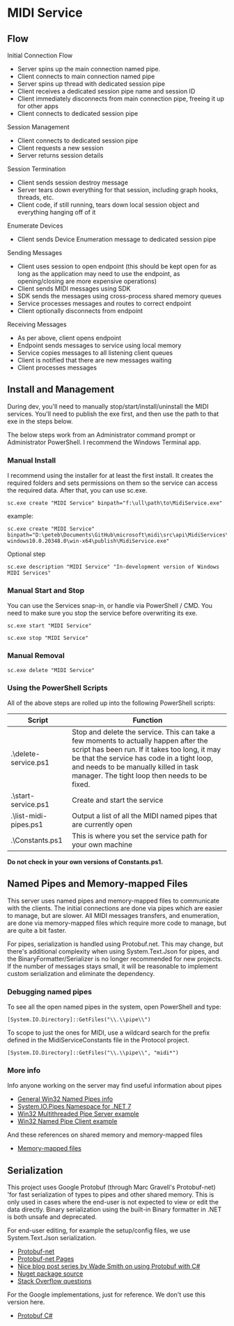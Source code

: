 # MIDI Service

## Flow

Initial Connection Flow

* Server spins up the main connection named pipe.
* Client connects to main connection named pipe
* Server spins up thread with dedicated session pipe
* Client receives a dedicated session pipe name and session ID
* Client immediately disconnects from main connection pipe, freeing it up for other apps
* Client connects to dedicated session pipe

Session Management

* Client connects to dedicated session pipe
* Client requests a new session
* Server returns session details

Session Termination

* Client sends session destroy message
* Server tears down everything for that session, including graph hooks, threads, etc.
* Client code, if still running, tears down local session object and everything hanging off of it

Enumerate Devices

* Client sends Device Enumeration message to dedicated session pipe

Sending Messages

* Client uses session to open endpoint (this should be kept open for as long as the application may need to use the endpoint, as opening/closing are more expensive operations)
* Client sends MIDI messages using SDK
* SDK sends the messages using cross-process shared memory queues
* Service processes messages and routes to correct endpoint
* Client optionally disconnects from endpoint

Receiving Messages

* As per above, client opens endpoint
* Endpoint sends messages to service using local memory
* Service copies messages to all listening client queues
* Client is notified that there are new messages waiting
* Client processes messages

## Install and Management

During dev, you'll need to manually stop/start/install/uninstall the MIDI services. You'll need to publish the exe first, and then use the path to that exe in the steps below.

The below steps work from an Administrator command prompt or Administrator PowerShell. I recommend the Windows Terminal app.

### Manual Install

I recommend using the installer for at least the first install. It creates the required folders and sets permissions on them so the service can access the required data. After that, you can use sc.exe.

```
sc.exe create "MIDI Service" binpath="f:\ull\path\to\MidiService.exe"
```

example:

```
sc.exe create "MIDI Service" binpath="D:\peteb\Documents\GitHub\microsoft\midi\src\api\MidiServices\MidiService\bin\Release\net7.0-windows10.0.20348.0\win-x64\publish\MidiService.exe"
```

Optional step

```
sc.exe description "MIDI Service" "In-development version of Windows MIDI Services"
```

### Manual Start and Stop

You can use the Services snap-in, or handle via PowerShell / CMD. You need to make sure you stop the service before overwriting its exe.

```
sc.exe start "MIDI Service"

sc.exe stop "MIDI Service"
```

### Manual Removal

```
sc.exe delete "MIDI Service"
```

### Using the PowerShell Scripts

All of the above steps are rolled up into the following PowerShell scripts:

| Script | Function
| ----------------------- | -------------------------------------------------------- |
| .\delete-service.ps1 | Stop and delete the service. This can take a few moments to actually happen after the script has been run. If it takes too long, it may be that the service has code in a tight loop, and needs to be manually killed in task manager. The tight loop then needs to be fixed. |
| .\start-service.ps1 | Create and start the service |
| .\list-midi-pipes.ps1 | Output a list of all the MIDI named pipes that are currently open |
| .\Constants.ps1 | This is where you set the service path for your own machine |

**Do not check in your own versions of Constants.ps1.**

## Named Pipes and Memory-mapped Files

This server uses named pipes and memory-mapped files to communicate with the clients. The initial connections are done via pipes which are easier to manage, but are slower. All MIDI messages transfers, and enumeration, are done via memory-mapped files which require more code to manage, but are quite a bit faster.

For pipes, serialization is handled using Protobuf.net. This may change, but there's additional complexity when using System.Text.Json for pipes, and the BinaryFormatter/Serializer is no longer recommended for new projects. If the number of messages stays small, it will be reasonable to implement custom serialization and eliminate the dependency.

### Debugging named pipes

To see all the open named pipes in the system, open PowerShell and type:

```
[System.IO.Directory]::GetFiles("\\.\\pipe\\")
```

To scope to just the ones for MIDI, use a wildcard search for the prefix defined in the MidiServiceConstants file in the Protocol project.

```
[System.IO.Directory]::GetFiles("\\.\\pipe\\", "midi*")
```

### More info

Info anyone working on the server may find useful information about pipes

* [General Win32 Named Pipes info](https://docs.microsoft.com/windows/win32/ipc/pipes)
* [System.IO.Pipes Namespace for .NET 7](https://docs.microsoft.com/dotnet/api/system.io.pipes?view=net-7.0)
* [Win32 Multithreaded Pipe Server example](https://docs.microsoft.com/windows/win32/ipc/multithreaded-pipe-server)
* [Win32 Named Pipe Client example](https://docs.microsoft.com/windows/win32/ipc/named-pipe-client?redirectedfrom=MSDN)

And these references on shared memory and memory-mapped files

* [Memory-mapped files](https://docs.microsoft.com/dotnet/standard/io/memory-mapped-files)

## Serialization

This project uses Google Protobuf (through Marc Gravell's Protobuf-net) 'for fast serialization of types to pipes and other shared memory. This is only used in cases where the end-user is not expected to view or edit the data directly. Binary serialization using the built-in Binary formatter in .NET is both unsafe and deprecated.

For end-user editing, for example the setup/config files, we use System.Text.Json serialization. 

* [Protobuf-net](https://github.com/protobuf-net/protobuf-net)
* [Protobuf-net Pages](https://protobuf-net.github.io/protobuf-net/)
* [Nice blog post series by Wade Smith on using Protobuf with C#](https://dotnetcoretutorials.com/2022/01/13/protobuf-in-c-net-part-1-getting-started/)
* [Nuget package source](https://www.nuget.org/packages/protobuf-net/)
* [Stack Overflow questions](https://stackoverflow.com/questions/tagged/protobuf-net)

For the Google implementations, just for reference. We don't use this version here.

* [Protobuf C#](https://github.com/protocolbuffers/protobuf/tree/main/csharp)
